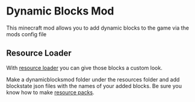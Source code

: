 # Dynamic Blocks Mod

This minecraft mod allows you to add dynamic blocks to the game via the mods config file

## Resource Loader
With [resource loader](https://www.curseforge.com/minecraft/mc-mods/resource-loader) you can give those blocks a custom look.

Make a dynamicblocksmod folder under the resources folder and add blockstate json files with the names of your added blocks. Be sure you know how to make [resource packs](https://minecraft.gamepedia.com/Tutorials/Creating_a_resource_pack).